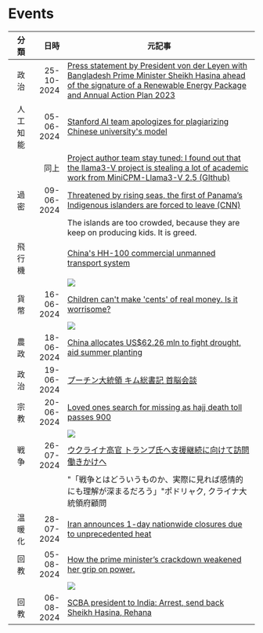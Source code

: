 # Events
|分類 | 日時 | 元記事 |
| --: | --: | -- |
| 政治 | 25-10-2024 |[Press statement by President von der Leyen with Bangladesh Prime Minister Sheikh Hasina ahead of the signature of a Renewable Energy Package and Annual Action Plan 2023](https://ec.europa.eu/commission/presscorner/detail/en/statement_23_5302)|
| 人工知能 | 05-06-2024 | [Stanford AI team apologizes for plagiarizing Chinese university's model](https://english.news.cn/20240605/3583ee9143d844758ba3a7ef26170e6d/c.html)|
||同上|[Project author team stay tuned: I found out that the llama3-V project is stealing a lot of academic work from MiniCPM-Llama3-V 2.5 (GIthub)](https://github.com/OpenBMB/MiniCPM-V/issues/196)|
| 過密| 09-06-2024| [Threatened by rising seas, the first of Panama’s Indigenous islanders are forced to leave (CNN)](https://edition.cnn.com/interactive/2024/06/climate/panama-climate-refugees-guna-rising-seas-cnnphotos/)|
|  |  |The islands are too crowded, because they are keep on producing kids. It is greed.|
| 飛行機 |  |[China's HH-100 commercial unmanned transport system](https://www.shine.cn/biz/tech/2406124737/)|
| | | ![](https://obj.shine.cn/files/2024/06/12/f6929336-3353-4e1e-9e14-bf5dacea25ff_0.jpg)|
| 貨幣| 16-06-2024| [Children can't make 'cents' of real money. Is it worrisome?](https://www.shine.cn/opinion/2406152838/)|
|||![](https://obj.shine.cn/files/2024/06/15/42de2c74-8415-4a27-9e1d-0e519fd6741d_0.jpg)|
| 農政 | 18-06-2024 | [China allocates US$62.26 mln to fight drought, aid summer planting](https://www.shine.cn/news/nation/2406182299/)|
| 政治| 19-06-2024 |  [プーチン大統領 キム総書記 首脳会談](https://www3.nhk.or.jp/news/html/20240619/k10014485041000.html)|
| 宗教 | 20-06-2024 | [Loved ones search for missing as hajj death toll passes 900](https://www.shine.cn/news/world/2406207518/)|
||| ![](https://obj.shine.cn/files/2024/06/20/c7b4d4dd-5d6e-4ff4-a2a9-6cc92bba2f7b_0.jpg)|
| 戦争 |26-07-2024|[ウクライナ高官 トランプ氏へ支援継続に向けて訪問働きかけへ](https://www3.nhk.or.jp/news/html/20240726/k10014524191000.html)|
|||"「戦争とはどういうものか、実際に見れば感情的にも理解が深まるだろう」"ポドリャク, クライナ大統領府顧問|
| 温暖化 | 28-07-2024 | [Iran announces 1-day nationwide closures due to unprecedented heat](https://www.shine.cn/news/world/2407279727/) |
| 回教 |05-08-2024|[How the prime minister’s crackdown weakened her grip on power.](https://www.nytimes.com/live/2024/08/05/world/bangladesh-protests/the-prime-ministers-crackdown-rained-carnage-on-bangladesh?smid=url-share)|
|||![](https://static01.nyt.com/images/2024/08/05/multimedia/05bangladesh-hasina-VERSION-rock/05bangladesh-hasina-VERSION-rock-jumbo-v2.jpg)|
| 回教 | 06-08-2024 |[SCBA president to India: Arrest, send back Sheikh Hasina, Rehana](https://www.dhakatribune.com/bangladesh/353901/scba-president-urges-india-arrest-send-back)|
